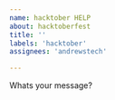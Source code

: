 ```yaml
---
name: hacktober HELP
about: hacktoberfest
title: ''
labels: 'hacktober'
assignees: 'andrewstech'

---
```



Whats your message?
